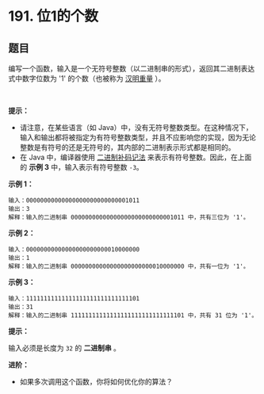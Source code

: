 # 191. 位1的个数

## 题目

编写一个函数，输入是一个无符号整数（以二进制串的形式），返回其二进制表达式中数字位数为 '1' 的个数（也被称为 [汉明重量](https://baike.baidu.com/item/%E6%B1%89%E6%98%8E%E9%87%8D%E9%87%8F) ）。

 

**提示：**

- 请注意，在某些语言（如 Java）中，没有无符号整数类型。在这种情况下，输入和输出都将被指定为有符号整数类型，并且不应影响您的实现，因为无论整数是有符号的还是无符号的，其内部的二进制表示形式都是相同的。
- 在 Java 中，编译器使用 [二进制补码记法](https://baike.baidu.com/item/%E8%A1%A5%E7%A0%81/6854613?fromtitle=%E4%BA%8C%E8%BF%9B%E5%88%B6%E8%A1%A5%E7%A0%81&fromid=5295284) 来表示有符号整数。因此，在上面的 **示例 3** 中，输入表示有符号整数 `-3`。
 

**示例 1：**
```
输入：00000000000000000000000000001011
输出：3
解释：输入的二进制串 00000000000000000000000000001011 中，共有三位为 '1'。
```
**示例 2：**
```
输入：00000000000000000000000010000000
输出：1
解释：输入的二进制串 00000000000000000000000010000000 中，共有一位为 '1'。
```
**示例 3：**
```
输入：11111111111111111111111111111101
输出：31
解释：输入的二进制串 11111111111111111111111111111101 中，共有 31 位为 '1'。
```

**提示：**

输入必须是长度为 `32` 的 **二进制串** 。
 

**进阶：**

- 如果多次调用这个函数，你将如何优化你的算法？